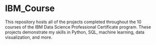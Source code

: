 # IBM_Course

This repository hosts all of the projects completed throughout the 10 courses of the IBM Data Science Professional Certificate program. These projects demonstrate my skills in Python, SQL, machine learning, data visualization, and more. 
